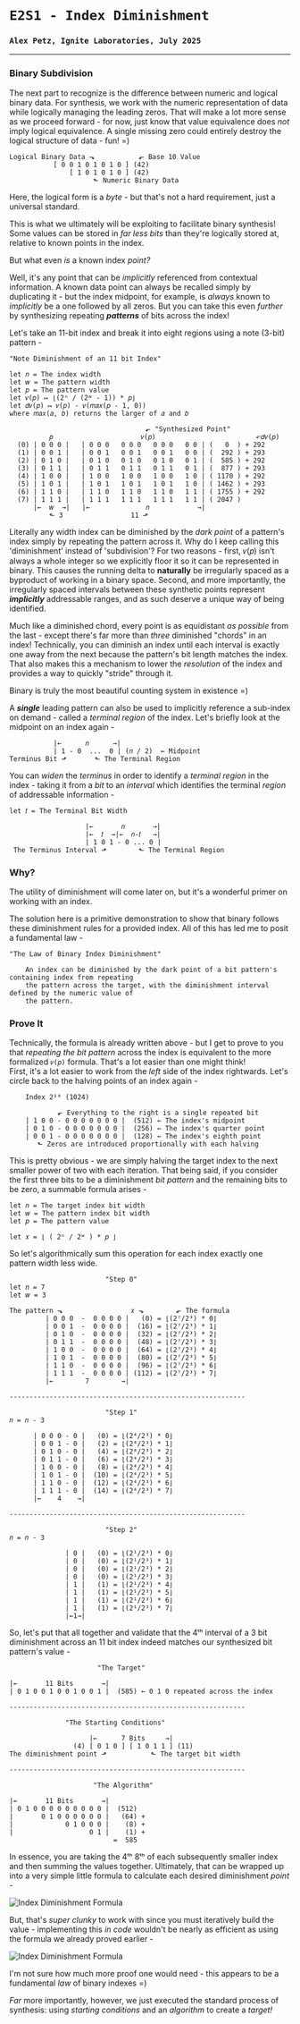 # `E2S1 - Index Diminishment`
### `Alex Petz, Ignite Laboratories, July 2025`

---

### Binary Subdivision
The next part to recognize is the difference between numeric and logical binary data.  For synthesis, we work
with the numeric representation of data while logically managing the leading zeros.  That will make a lot
more sense as we proceed forward - for now, just know that value equivalence does _not_ imply logical equivalence.
A single missing zero could entirely destroy the logical structure of data - fun! =)

    Logical Binary Data ⬎           ⬐ Base 10 Value
               [ 0 0 1 0 1 0 1 0 ] (42)  
                   [ 1 0 1 0 1 0 ] (42)  
                         ⬑ Numeric Binary Data

Here, the logical form is a _byte_ - but that's not a hard requirement, just a universal standard.

This is what we ultimately will be exploiting to facilitate binary synthesis!  Some values can be stored in
_far less bits_ than they're logically stored at, relative to known points in the index.  

But what even _is_ a known index _point?_

Well, it's any point that can be _implicitly_ referenced from contextual information.  A known data point can always be
recalled simply by duplicating it - but the index midpoint, for example, is _always_ known to _implicitly_ be a one 
followed by all zeros.  But you can take this even _further_ by synthesizing repeating _**patterns**_ of bits across 
the index!  

Let's take an 11-bit index and break it into eight regions using a note (3-bit) pattern -

    "Note Diminishment of an 11 bit Index"

    let 𝑛 = The index width
    let 𝑤 = The pattern width
    let 𝑝 = The pattern value
    let 𝑣(𝑝) ↦ ⌊(2ⁿ / (2ʷ - 1)) * 𝑝⌋
    let 𝑑𝑣(𝑝) ↦ 𝑣(𝑝) - 𝑣(𝑚𝑎𝑥(𝑝 - 1, 0))
    where 𝑚𝑎𝑥(𝑎, 𝑏) returns the larger of 𝑎 and 𝑏 
 
                                      ⬐ "Synthesized Point"
              𝑝                      𝑣(𝑝)                         ⬐𝑑𝑣(𝑝)  
      (0) | 0 0 0 |   | 0 0 0   0 0 0   0 0 0   0 0 | (   0  ) + 292
      (1) | 0 0 1 |   | 0 0 1   0 0 1   0 0 1   0 0 | (  292 ) + 293
      (2) | 0 1 0 |   | 0 1 0   0 1 0   0 1 0   0 1 | (  585 ) + 292
      (3) | 0 1 1 |   | 0 1 1   0 1 1   0 1 1   0 1 | (  877 ) + 293
      (4) | 1 0 0 |   | 1 0 0   1 0 0   1 0 0   1 0 | ( 1170 ) + 292
      (5) | 1 0 1 |   | 1 0 1   1 0 1   1 0 1   1 0 | ( 1462 ) + 293
      (6) | 1 1 0 |   | 1 1 0   1 1 0   1 1 0   1 1 | ( 1755 ) + 292
      (7) | 1 1 1 |   | 1 1 1   1 1 1   1 1 1   1 1 | ( 2047 )
          |←  𝑤  →|   |←              𝑛            →|
              ⬑ 3                 11 ⬏

Literally any width index can be diminished by the _dark point_ of a pattern's index simply by repeating the pattern 
across it.  Why do I keep calling this 'diminishment' instead of 'subdivision'?  For two reasons - first, 𝑣(𝑝) isn't 
always a whole integer so we explicitly floor it so it can be represented in binary.  This causes the running delta to 
**naturally** be irregularly spaced as a byproduct of working in a binary space.  Second, and more importantly, the 
irregularly spaced intervals between these synthetic points represent _**implicitly**_ addressable ranges, and as such
deserve a unique way of being identified.

Much like a diminished chord, every point is as equidistant _as possible_ from the last - except there's far more 
than _three_ diminished "chords" in an index!  Technically, you can diminish an index until each interval is exactly 
one away from the next because the pattern's bit length matches the index.  That also makes this a mechanism to 
lower the _resolution_ of the index and provides a way to quickly "stride" through it.

Binary is truly the most beautiful counting system in existence =)

A **_single_** leading pattern can also be used to implicitly reference a sub-index on demand - called a _terminal
region_ of the index.  Let's briefly look at the midpoint on an index again -

               |←      𝑛      →|
               | 1 - 0  ...  0 | (𝑛 / 2)  ← Midpoint
    Terminus Bit ⬏       ⬑ The Terminal Region

You can _widen_ the _terminus_ in order to identify a _terminal region_ in the index - taking it from a
_bit_ to an _interval_ which identifies the terminal _region_ of addressable information -

    let 𝑡 = The Terminal Bit Width

                       |←       𝑛       →|
                       |←  𝑡  →|←  𝑛-𝑡   →|
                       | 1 0 1 - 0 ... 0 |
     The Terminus Interval ⬏        ⬑ The Terminal Region

### Why?

The utility of diminishment will come later on, but it's a wonderful primer on working with an index.

The solution here is a primitive demonstration to show that binary follows these diminishment rules for a provided 
index.  All of this has led me to posit a fundamental law -

    "The Law of Binary Index Diminishment"

        An index can be diminished by the dark point of a bit pattern's containing index from repeating 
        the pattern across the target, with the diminishment interval defined by the numeric value of 
        the pattern.

### Prove It
Technically, the formula is already written above - but I get to prove to you that _repeating the bit pattern_
across the index is equivalent to the more formalized `𝑣(𝑝)` formula.  That's a lot easier than one might think!  
First, it's a lot easier to work from the _left_ side of the index rightwards.  Let's circle back to the halving 
points of an index again -

        Index 2¹⁰ (1024)

                ⬐ Everything to the right is a single repeated bit
        | 1 0 0 - 0 0 0 0 0 0 0 |  (512) ← The index's midpoint
        | 0 1 0 - 0 0 0 0 0 0 0 |  (256) ← The index's quarter point
        | 0 0 1 - 0 0 0 0 0 0 0 |  (128) ← The index's eighth point
           ⬑ Zeros are introduced proportionally with each halving

This is pretty obvious - we are simply halving the target index to the next smaller power of two with each 
iteration. That being said, if you consider the first three bits to be a diminishment _bit pattern_ and the 
remaining bits to be zero, a summable formula arises - 

    let 𝑛 = The target index bit width
    let 𝑤 = The pattern index bit width
    let 𝑝 = The pattern value

    let 𝑥 = ⌊ ( 2ⁿ / 2ʷ ) * 𝑝 ⌋

So let's algorithmically sum this operation for each index exactly one pattern width less wide.

                            "Step 0"
    let 𝑛 = 7
    let 𝑤 = 3

    The pattern ⬎                 𝑥 ⬎        ⬐ The formula
             | 0 0 0  -  0 0 0 0 |   (0) = ⌊(2⁷/2³) * 0⌋
             | 0 0 1  -  0 0 0 0 |  (16) = ⌊(2⁷/2³) * 1⌋
             | 0 1 0  -  0 0 0 0 |  (32) = ⌊(2⁷/2³) * 2⌋
             | 0 1 1  -  0 0 0 0 |  (48) = ⌊(2⁷/2³) * 3⌋
             | 1 0 0  -  0 0 0 0 |  (64) = ⌊(2⁷/2³) * 4⌋
             | 1 0 1  -  0 0 0 0 |  (80) = ⌊(2⁷/2³) * 5⌋
             | 1 1 0  -  0 0 0 0 |  (96) = ⌊(2⁷/2³) * 6⌋
             | 1 1 1  -  0 0 0 0 | (112) = ⌊(2⁷/2³) * 7⌋
             |←        7        →|
    
    -----------------------------------------------------------

                            "Step 1"
    𝑛 = 𝑛 - 3

          | 0 0 0 - 0 |   (0) = ⌊(2⁴/2³) * 0⌋
          | 0 0 1 - 0 |   (2) = ⌊(2⁴/2³) * 1⌋
          | 0 1 0 - 0 |   (4) = ⌊(2⁴/2³) * 2⌋
          | 0 1 1 - 0 |   (6) = ⌊(2⁴/2³) * 3⌋
          | 1 0 0 - 0 |   (8) = ⌊(2⁴/2³) * 4⌋
          | 1 0 1 - 0 |  (10) = ⌊(2⁴/2³) * 5⌋
          | 1 1 0 - 0 |  (12) = ⌊(2⁴/2³) * 6⌋
          | 1 1 1 - 0 |  (14) = ⌊(2⁴/2³) * 7⌋
          |←    4    →|

    -----------------------------------------------------------

                            "Step 2"
    𝑛 = 𝑛 - 3

                  | 0 |   (0) = ⌊(2¹/2³) * 0⌋
                  | 0 |   (0) = ⌊(2¹/2³) * 1⌋
                  | 0 |   (0) = ⌊(2¹/2³) * 2⌋
                  | 0 |   (0) = ⌊(2¹/2³) * 3⌋
                  | 1 |   (1) = ⌊(2¹/2³) * 4⌋
                  | 1 |   (1) = ⌊(2¹/2³) * 5⌋
                  | 1 |   (1) = ⌊(2¹/2³) * 6⌋
                  | 1 |   (1) = ⌊(2¹/2³) * 7⌋
                  |←1→|                    

So, let's put that all together and validate that the 4ᵗʰ interval of a 3 bit diminishment across an 11 bit index 
indeed matches our synthesized bit pattern's value -

                          "The Target"

    |←       11 Bits       →|
    | 0 1 0 0 1 0 0 1 0 0 1 |  (585) ← 0 1 0 repeated across the index

    -----------------------------------------------------------

                  "The Starting Conditions"

                        |←      7 Bits     →|
                    (4) [ 0 1 0 ] [ 1 0 1 1 ] (11)
    The diminishment point ⬏           ⬑ The target bit width

    -----------------------------------------------------------

                         "The Algorithm"

    |←       11 Bits       →|
    | 0 1 0 0 0 0 0 0 0 0 0 |  (512)
    |       0 1 0 0 0 0 0 0 |   (64) +
    |             0 1 0 0 0 |    (8) +
    |                   0 1 |    (1) +
                              =  585

In essence, you are taking the 4ᵗʰ 8ᵗʰ of each subsequently smaller index and then summing the values 
together.  Ultimately, that can be wrapped up into a very simple little formula to calculate each desired 
diminishment _point_ -

<picture>
<img alt="Index Diminishment Formula" src="assets/diminishment summation.png" style="display: block; margin-left: auto; margin-right: auto;">
</picture>

But, that's _super clunky_ to work with since you must iteratively build the value - implementing this _in code_
wouldn't be nearly as efficient as using the formula we already proved earlier -

<picture>
<img alt="Index Diminishment Formula" src="assets/diminishment point.png" style="display: block; margin-left: auto; margin-right: auto;">
</picture>

I'm not sure how much more proof one would need - this appears to be a fundamental _law_ of binary indexes =)

_Far_ more importantly, however, we just executed the standard process of synthesis: using _starting conditions_
and an _algorithm_ to create a _target!_